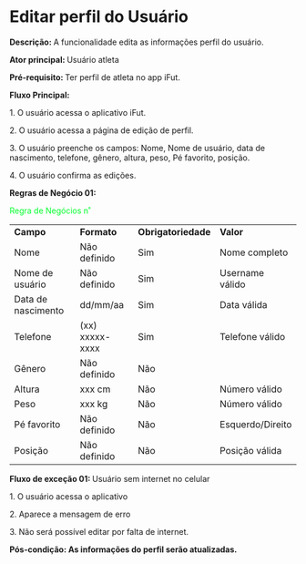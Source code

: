 #  Editar perfil do Usuário

<p class = "text-justify"><b>Descrição: </b>A funcionalidade edita as informações perfil do usuário.</p>
<p class = "text-justify"><b>Ator principal: </b>Usuário atleta</p>
<p class = "text-justify"><b>Pré-requisito: </b>Ter perfil de atleta no app iFut.</p>
<b>Fluxo Principal:</b><p class = "text-justify"> 1. O usuário acessa o aplicativo iFut.
            <p>2. O usuário acessa a página de edição de perfil.</p>
            <p>3. O usuário preenche os campos: Nome, Nome de usuário, data de nascimento, telefone, gênero, altura, peso, Pé favorito, posição.</p>
            <p>4. O usuário confirma as edições.</p></p>


<p><b>Regras de Negócio 01:</b></p>

<p><font color="#00ff2b"> Regra de Negócios n˚</font></p>
<table class="table table-striped border">
    <tr>
        <td>
            <b>Campo</b>
        </td>
        <td>
            <b>Formato</b>
        </td>
        <td>
            <b>Obrigatoriedade</b>
        </td>
        <td>
            <b>Valor</b>
        </td>
    </tr>
    <tr>
    <td>
        Nome
    </td>
    <td> 
        Não definido
    </td>
    <td>
        Sim
    </td>
    <td>
        Nome completo
    </td>
    </tr>
    <tr>
     <td>
        Nome de usuário
    </td>
    <td> 
    Não definido
    </td>
    <td>
        Sim
    </td>
    <td>
        Username válido
    </td>
    </tr>
      <tr>
     <td>
Data de nascimento    </td>
    <td> 
dd/mm/aa    </td>
    <td>
        Sim
    </td>
    <td>
        Data válida
    </td>
    </tr>
      <tr>
     <td>
Telefone    </td>
    <td> 
(xx) xxxxx-xxxx    </td>
    <td>
        Sim
    </td>
    <td>
        Telefone válido
    </td>
    </tr>
      <tr>
     <td>
Gênero    </td>
    <td> 
    Não definido
    </td>
    <td>
    Não
    </td>
    <td>
    </td>
    </tr>
      <tr>
     <td>
Altura    </td>
    <td> 
xxx cm    </td>
    <td>
        Não
    </td>
    <td>
        Número válido
    </td>
    </tr>
      <tr>
     <td>
Peso    </td>
    <td> 
xxx kg    </td>
    <td>
        Não
    </td>
    <td>
        Número válido
    </td>
    </tr>
      <tr>
     <td>
Pé favorito    </td>
    <td> 
    Não definido
    </td>
    <td>
        Não
    </td>
    <td>
Esquerdo/Direito    </td> </tr>
  <tr>
     <td>
Posição    </td>
    <td> 
    Não definido
    </td>
    <td>
        Não
    </td>
    <td>
        Posição válida
    </td>

</table>

<b>Fluxo de exceção 01: </b>Usuário sem internet no celular
<p class = "text-justify">1. O usuário acessa o aplicativo</p>
<p class = "text-justify">2. Aparece a mensagem de erro</p>
<p class = "text-justify">3. Não será possível editar por falta de internet.
</p><p><b>Pós-condição: As informações do perfil serão atualizadas.</b></p>